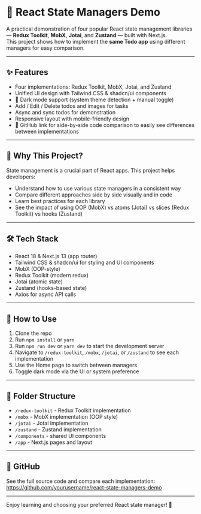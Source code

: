# 🚩 React State Managers Demo

A practical demonstration of four popular React state management libraries — **Redux Toolkit**, **MobX**, **Jotai**, and **Zustand** — built with Next.js.  
This project shows how to implement the **same Todo app** using different managers for easy comparison.

---

## ✨ Features

- Four implementations: Redux Toolkit, MobX, Jotai, and Zustand  
- Unified UI design with Tailwind CSS & shadcn/ui components  
- 🌙 Dark mode support (system theme detection + manual toggle)  
- Add / Edit / Delete todos and images for tasks  
- Async and sync todos for demonstration  
- Responsive layout with mobile-friendly design  
- 🔗 GitHub link for side-by-side code comparison to easily see differences between implementations  

---

## 🎯 Why This Project?

State management is a crucial part of React apps. This project helps developers:

- Understand how to use various state managers in a consistent way  
- Compare different approaches side by side visually and in code  
- Learn best practices for each library  
- See the impact of using OOP (MobX) vs atoms (Jotai) vs slices (Redux Toolkit) vs hooks (Zustand)  

---

## 🛠️ Tech Stack

- React 18 & Next.js 13 (app router)  
- Tailwind CSS & shadcn/ui for styling and UI components  
- MobX (OOP-style)  
- Redux Toolkit (modern redux)  
- Jotai (atomic state)  
- Zustand (hooks-based state)  
- Axios for async API calls  

---

## 🚀 How to Use

1. Clone the repo  
2. Run `npm install` or `yarn`  
3. Run `npm run dev` or `yarn dev` to start the development server  
4. Navigate to `/redux-toolkit`, `/mobx`, `/jotai`, or `/zustand` to see each implementation  
5. Use the Home page to switch between managers  
6. Toggle dark mode via the UI or system preference  

---

## 📁 Folder Structure

- `/redux-toolkit` - Redux Toolkit implementation  
- `/mobx` - MobX implementation (OOP style)  
- `/jotai` - Jotai implementation  
- `/zustand` - Zustand implementation  
- `/components` - shared UI components  
- `/app` - Next.js pages and layout  

---

## 🔗 GitHub

See the full source code and compare each implementation:  
https://github.com/yourusername/react-state-managers-demo

---

Enjoy learning and choosing your preferred React state manager! 🎉
